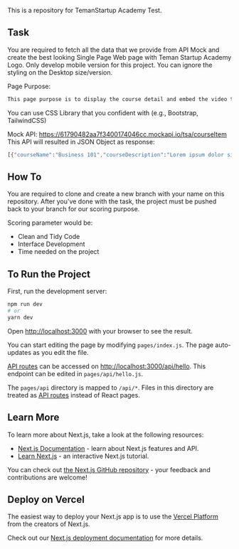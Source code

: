 This is a repository for TemanStartup Academy Test.

## Task

You are required to fetch all the data that we provide from API Mock and create the best looking Single Page Web page with Teman Startup Academy Logo.
Only develop mobile version for this project. You can ignore the styling on the Desktop size/version.

Page Purpose:

```bash
This page purpose is to display the course detail and embed the video that provided with video player widget.
```

You can use CSS Library that you confident with (e.g., Bootstrap, TailwindCSS)

Mock API: https://61790482aa7f3400174046cc.mockapi.io/tsa/courseItem
This API will resulted in JSON Object as response:

```bash
[{"courseName":"Business 101","courseDescription":"Lorem ipsum dolor sit amet, consectetur adipiscing elit, sed do eiusmod tempor incididunt ut labore et dolore magna aliqua. Ut enim ad minim veniam, quis nostrud exercitation ullamco laboris nisi ut aliquip ex ea commodo consequat","courseCategory":"Business","courseVideos":[{"videoTitle":"How to Build Business","video":"https://instagram.com"}],"id":"1"}]
```

## How To

You are required to clone and create a new branch with your name on this repository.
After you've done with the task, the project must be pushed back to your branch for our scoring purpose.

Scoring parameter would be:

- Clean and Tidy Code
- Interface Development
- Time needed on the project

## To Run the Project

First, run the development server:

```bash
npm run dev
# or
yarn dev
```

Open [http://localhost:3000](http://localhost:3000) with your browser to see the result.

You can start editing the page by modifying `pages/index.js`. The page auto-updates as you edit the file.

[API routes](https://nextjs.org/docs/api-routes/introduction) can be accessed on [http://localhost:3000/api/hello](http://localhost:3000/api/hello). This endpoint can be edited in `pages/api/hello.js`.

The `pages/api` directory is mapped to `/api/*`. Files in this directory are treated as [API routes](https://nextjs.org/docs/api-routes/introduction) instead of React pages.

## Learn More

To learn more about Next.js, take a look at the following resources:

- [Next.js Documentation](https://nextjs.org/docs) - learn about Next.js features and API.
- [Learn Next.js](https://nextjs.org/learn) - an interactive Next.js tutorial.

You can check out [the Next.js GitHub repository](https://github.com/vercel/next.js/) - your feedback and contributions are welcome!

## Deploy on Vercel

The easiest way to deploy your Next.js app is to use the [Vercel Platform](https://vercel.com/new?utm_medium=default-template&filter=next.js&utm_source=create-next-app&utm_campaign=create-next-app-readme) from the creators of Next.js.

Check out our [Next.js deployment documentation](https://nextjs.org/docs/deployment) for more details.
